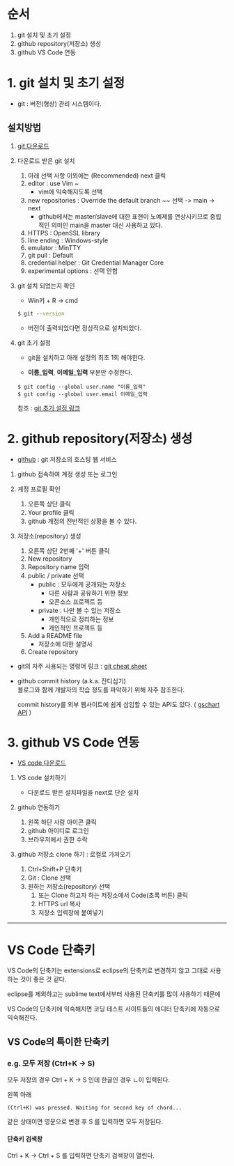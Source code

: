 #   순서
1.  git 설치 및 초기 설정
1.  github repository(저장소) 생성
1.  github VS Code 연동 


#   1. git 설치 및 초기 설정
-   git : 버전(형상) 관리 시스템이다.

##  설치방법

1. [git 다운로드](https://git-scm.com/downloads "깃 다운로드")

1.  다운로드 받은 git 설치
    1.  아래 선택 사항 이외에는 (Recommended) next 클릭
    1.  editor : use Vim ~
        -   vim에 익숙해지도록 선택
    1.  new repositories : Override the default branch ~~ 선택 -> main -> next 
        -   github에서는 master/slave에 대한 표현이 노예제를 연상시키므로 중립적인 의미인 main을 master 대신 사용하고 있다.
    1.  HTTPS : OpenSSL library
    1.  line ending : Windows-style
    1.  emulator : MinTTY
    1.  git pull : Default
    1.  credential helper : Git Credential Manager Core
    1.  experimental options : 선택 안함

1.  git 설치 되었는지 확인
    -   Win키 + R -> cmd
    ```cmd
    $ git --version
    ```
    -   버전이 출력되었다면 정상적으로 설치되었다.

1.  git 초기 설정
    -   git을 설치하고 아래 설정의 최초 1회 해야한다.  

    -   **이름_입력**, **이메일_입력** 부분만 수정한다.  
    ```
    $ git config --global user.name "이름_입력"
    $ git config --global user.email 이메일_입력
    ```

    참조 : [git 초기 설정 링크](https://git-scm.com/book/ko/v2/Git%EB%A7%9E%EC%B6%A4-Git-%EC%84%A4%EC%A0%95%ED%95%98%EA%B8%B0)


#   2. github repository(저장소) 생성
-   [github](https://github.com/ "github") : git 저장소의 호스팅 웹 서비스  

1.  github 접속하여 계정 생성 또는 로그인

1.  계정 프로필 확인
    1.  오른쪽 상단 클릭
    1.  Your profile 클릭
    1.  github 계정의 전반적인 상황을 볼 수 있다.

1.  저장소(repository) 생성
    1.  오른쪽 상단 2번째 '+' 버튼 클릭
    1.  New repository
    1.  Repository name 입력
    1.  public / private 선택
        -   public : 모두에게 공개되는 저장소
            -   다른 사람과 공유하기 위한 정보
            -   오픈소스 프로젝트 등
        -   private : 나만 볼 수 있는 저장소
            -   개인적으로 정리하는 정보
            -   개인적인 프로젝트 등
    1.  Add a README file
        -   저장소에 대한 설명서
    1.  Create repository

-   git의 자주 사용되는 명령어 링크 : [git cheat sheet](https://training.github.com/downloads/ko/github-git-cheat-sheet/)  

-   github commit history (a.k.a. 잔디심기)  
    블로그와 함께 개발자의 학습 정도를 파악하기 위해 자주 참조한다.  

    commit history를 외부 웹사이트에 쉽게 삽입할 수 있는 API도 있다. ( [gschart API](https://ghchart.rshah.org/izagood) )


#   3. github VS Code 연동
-   [VS code 다운로드](https://code.visualstudio.com/download)

1.  VS code 설치하기
    -   다운로드 받은 설치파일을 next로 단순 설치

1.  github 연동하기

    1.  왼쪽 하단 사람 아이콘 클릭
    1.  github 아이디로 로그인
    1.  브라우저에서 권한 수락

1.  github 저장소 clone 하기 : 로컬로 가져오기

    1.  Ctrl+Shift+P 단축키
    1.  Git : Clone 선택
    1.  원하는 저장소(repository) 선택
        1.  또는 Clone 하고자 하는 저장소에서 Code(초록 버튼) 클릭
        1.  HTTPS url 복사
        1.  저장소 입력창에 붙여넣기

---

#   VS Code 단축키

VS Code의 단축키는 extensions로 eclipse의 단축키로 변경하지 않고 그대로 사용하는 것이 좋은 것 같다.  

eclipse를 제외하고는 sublime text에서부터 사용된 단축키를 많이 사용하기 때문에  

VS Code의 단축키에 익숙해지면 코딩 테스트 사이트들의 에디터 단축키에 자동으로 익숙해진다.  

##  VS Code의 특이한 단축키

### e.g. 모두 저장 (Ctrl+K -> S)

모두 저장의 경우 Ctrl + K -> S 인데 한글인 경우 ㄴ이 입력된다.  

왼쪽 아래
```
(Ctrl+K) was pressed. Waiting for second key of chord...
```
같은 상태이면 영문으로 변경 후 S 를 입력하면 모두 저장된다.  

####    단축키 검색창
Ctrl + K -> Ctrl + S 를 입력하면 단축키 검색창이 열린다.  